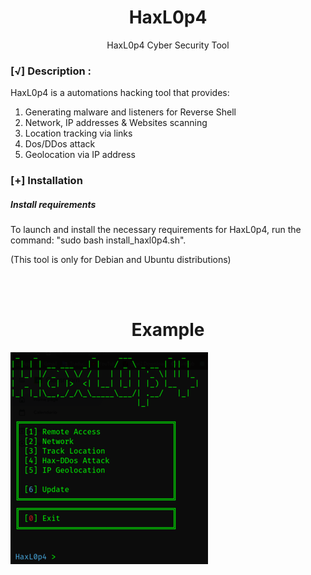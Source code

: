 <h1 align="center">HaxL0p4</h1>
<p align="center">HaxL0p4 Cyber Security Tool</p>



### [√] Description :
HaxL0p4 is a automations hacking tool that provides:

1) Generating malware and listeners for Reverse Shell
2) Network, IP addresses & Websites scanning
3) Location tracking via links
4) Dos/DDos attack
5) Geolocation via IP address




### [+] Installation

##### Install requirements

To launch and install the necessary requirements for HaxL0p4, run the command: "sudo bash install_haxl0p4.sh".

(This tool is only for Debian and Ubuntu distributions)

<br>
<br>

<h1 align="center">Example</h1>

<img align="center" src="https://github.com/L0PA/HaxL0p4/blob/main/img/HaxL0p4Mainmenu.png">


